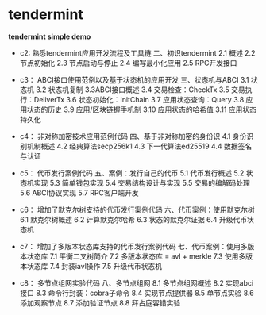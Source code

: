 # tendermint

**tendermint simple demo**


- c2:  熟悉tendermint应用开发流程及工具链
二、初识tendermint
2.1 概述
2.2 节点初始化
2.3 节点启动与停止
2.4 编写最小化应用
2.5 RPC开发接口

- c3： ABCI接口使用范例以及基于状态机的应用开发
三、状态机与ABCI
3.1 状态机
3.2 状态机复制
3.3ABCI接口概述
3.4 交易检查：CheckTx
3.5 交易执行：DeliverTx
3.6 状态初始化：InitChain
3.7 应用状态查询：Query
3.8 应用状态的历史
3.9 应用/区块链握手机制
3.10 应用状态的哈希值
3.11 应用状态持久化

- c4： 非对称加密技术应用范例代码
四、基于非对称加密的身份识
4.1 身份识别机制概述
4.2 经典算法secp256k1
4.3 下一代算法ed25519
4.4 数据签名与认证

- c5： 代币发行案例代码
五、案例：发行自己的代币
5.1 代币发行概述
5.2 状态机实现
5.3 简单钱包实现
5.4 交易结构设计与实现
5.5 交易的编解码处理
5.6 ABCI协议实现
5.7 RPC客户端开发

- c6： 增加了默克尔树支持的代币发行案例代码
六、代币案例：使用默克尔树
6.1 默克尔树概述
6.2 计算默克尔哈希
6.3 状态的默克尔证据
6.4 升级代币状态机

- c7： 增加了多版本状态库支持的代币发行案例代码
七、代币案例：使用多版本状态库
7.1 平衡二叉树简介
7.2 多版本状态库 = avl + merkle
7.3 使用多版本状态库
7.4 封装iavl操作
7.5 升级代币状态机

- c8： 多节点组网实验代码
八、多节点组网
8.1 多节点组网概述
8.2 实现abci接口
8.3 命令行封装：cobra子命令
8.4 实现节点提供器
8.5 单节点实验
8.6 添加观察节点
8.7 添加验证节点
8.8 拜占庭容错实验
